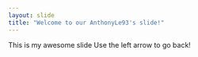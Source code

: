 ```yaml
---
layout: slide
title: "Welcome to our AnthonyLe93's slide!"
---
```

This is my awesome slide
Use the left arrow to go back!
